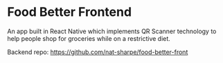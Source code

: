 # Food Better Frontend

An app built in React Native which implements QR Scanner technology to help people shop for groceries while on a restrictive diet.

Backend repo: https://github.com/nat-sharpe/food-better-front
